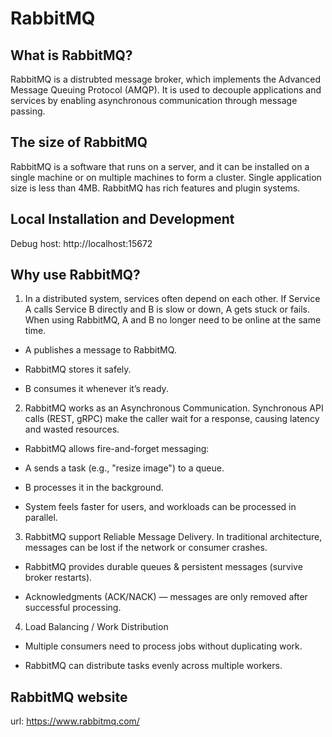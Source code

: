 # RabbitMQ 

## What is RabbitMQ?

RabbitMQ is a distrubted message broker, which implements the Advanced Message Queuing Protocol (AMQP). It is used to decouple applications and services by enabling asynchronous communication through message passing.

## The size of RabbitMQ

RabbitMQ is a software that runs on a server, and it can be installed on a single machine or on multiple machines to form a cluster. Single application size is less than 4MB. RabbitMQ has rich features and plugin systems.


## Local Installation and Development

Debug host: http://localhost:15672


## Why use RabbitMQ?

1. In a distributed system, services often depend on each other. If Service A calls Service B directly and B is slow or down, A gets stuck or fails. When using RabbitMQ, A and B no longer need to be online at the same time.

- A publishes a message to RabbitMQ.

- RabbitMQ stores it safely.

- B consumes it whenever it’s ready.


2. RabbitMQ works as an Asynchronous Communication. Synchronous API calls (REST, gRPC) make the caller wait for a response, causing latency and wasted resources.

- RabbitMQ allows fire-and-forget messaging:

- A sends a task (e.g., "resize image") to a queue.

- B processes it in the background.

- System feels faster for users, and workloads can be processed in parallel.


3. RabbitMQ support Reliable Message Delivery. In traditional architecture, messages can be lost if the network or consumer crashes.

- RabbitMQ provides durable queues & persistent messages (survive broker restarts).

- Acknowledgments (ACK/NACK) — messages are only removed after successful processing.

4. Load Balancing / Work Distribution

- Multiple consumers need to process jobs without duplicating work.

- RabbitMQ can distribute tasks evenly across multiple workers.


## RabbitMQ website

url: https://www.rabbitmq.com/